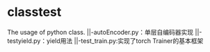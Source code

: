 # classtest
The usage of python class.
||-autoEncoder.py：单层自编码器实现
||-testyield.py：yield用法
||-test_train.py:实现了torch Trainer的基本框架
